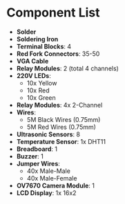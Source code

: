 # Component List

- **Solder**
- **Soldering Iron**
- **Terminal Blocks**: 4
- **Red Fork Connectors**: 35-50
- **VGA Cable**
- **Relay Modules**: 2 (total 4 channels)
- **220V LEDs**:
  - 10x Yellow
  - 10x Red
  - 10x Green
- **Relay Modules**: 4x 2-Channel
- **Wires**:
  - 5M Black Wires (0.75mm)
  - 5M Red Wires (0.75mm)
- **Ultrasonic Sensors**: 8
- **Temperature Sensor**: 1x DHT11
- **Breadboard**: 1
- **Buzzer**: 1
- **Jumper Wires**:
  - 40x Male-Male
  - 40x Male-Female
- **OV7670 Camera Module**: 1
- **LCD Display**: 1x 16x2
